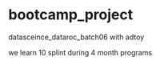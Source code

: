 # bootcamp_project


datasceince_dataroc_batch06 with adtoy

we learn 10 splint during 4 month programs






